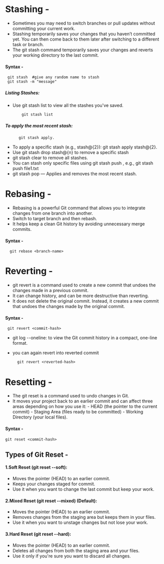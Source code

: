 # Stashing -
- Sometimes you may need to switch branches or pull updates without committing your current work.
- Stashing temporarily saves your changes that you haven’t committed yet. You can then come back to them later after switching to a different task or branch.
- The git stash command temporarily saves your changes and reverts your working directory to the last commit.

#### Syntax -
     git stash  #give any random name to stash
     git stash -m "message"

##### Listing Stashes:
- Use git stash list to view all the stashes you've saved.

          git stash list

##### To apply the most recent stash: 

          git stash apply.

- To apply a specific stash (e.g., stash@{2}): git stash apply stash@{2}.
- Use git stash drop stash@{n} to remove a specific stash
- git stash clear to remove all stashes.
- You can stash only specific files using git stash push <file>, e.g., git stash push file1.txt
- git stash pop — Applies and removes the most recent stash.


# Rebasing -
- Rebasing is a powerful Git command that allows you to integrate changes from one branch into another.
- Switch to target branch and then rebash.
- It helps keep a clean Git history by avoiding unnecessary merge commits.

#### Syntax -
     
      git rebase <branch-name>

# Reverting -
- git revert is a command used to create a new commit that undoes the changes made in a previous commit.
- It can change history, and can be more destructive than reverting.
- It does not delete the original commit. Instead, it creates a new commit that undoes the changes made by the original commit.

#### Syntax -
     git revert <commit-hash>



- git log --oneline: to view the Git commit history in a compact, one-line format.
- you can again revert into reverted commit

        git revert <reverted-hash>
             

# Resetting -
- The git reset is a command used to undo changes in Git.
- It moves your project back to an earlier commit and can affect three areas depending on how you use it:
       - HEAD (the pointer to the current commit)
       - Staging Area (files ready to be committed)
       - Working Directory (your local files).

#### Syntax -
    git reset <commit-hash>

## Types of Git Reset -

#### 1.Soft Reset (git reset --soft):
- Moves the pointer (HEAD) to an earlier commit.
- Keeps your changes staged for commit.
- Use it when you want to change the last commit but keep your work.

#### 2.Mixed Reset (git reset --mixed) (Default):
- Moves the pointer (HEAD) to an earlier commit.
- Removes changes from the staging area but keeps them in your files.
- Use it when you want to unstage changes but not lose your work.


#### 3.Hard Reset (git reset --hard):
- Moves the pointer (HEAD) to an earlier commit.
- Deletes all changes from both the staging area and your files.
- Use it only if you're sure you want to discard all changes.

